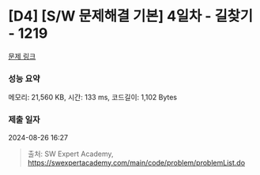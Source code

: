 # [D4] [S/W 문제해결 기본] 4일차 - 길찾기 - 1219 

[문제 링크](https://swexpertacademy.com/main/code/problem/problemDetail.do?contestProbId=AV14geLqABQCFAYD) 

### 성능 요약

메모리: 21,560 KB, 시간: 133 ms, 코드길이: 1,102 Bytes

### 제출 일자

2024-08-26 16:27



> 출처: SW Expert Academy, https://swexpertacademy.com/main/code/problem/problemList.do